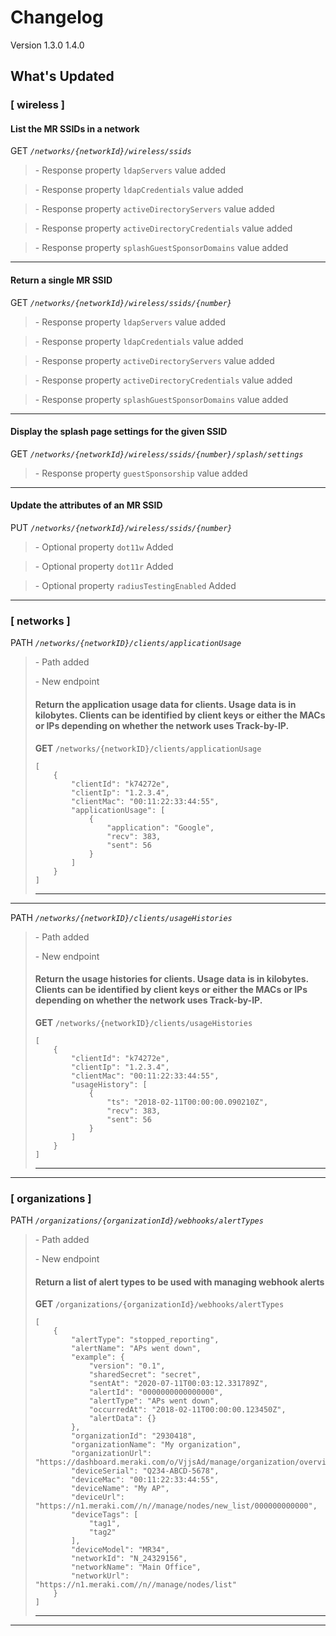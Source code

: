 Changelog
=========

Version 1.3.0 1.4.0

What's Updated
--------------

### \[ wireless \]

#### List the MR SSIDs in a network

GET _`/networks/{networkId}/wireless/ssids`_

> \- Response property `ldapServers` value added

> \- Response property `ldapCredentials` value added

> \- Response property `activeDirectoryServers` value added

> \- Response property `activeDirectoryCredentials` value added

> \- Response property `splashGuestSponsorDomains` value added

* * *

#### Return a single MR SSID

GET _`/networks/{networkId}/wireless/ssids/{number}`_

> \- Response property `ldapServers` value added

> \- Response property `ldapCredentials` value added

> \- Response property `activeDirectoryServers` value added

> \- Response property `activeDirectoryCredentials` value added

> \- Response property `splashGuestSponsorDomains` value added

* * *

#### Display the splash page settings for the given SSID

GET _`/networks/{networkId}/wireless/ssids/{number}/splash/settings`_

> \- Response property `guestSponsorship` value added

* * *

#### Update the attributes of an MR SSID

PUT _`/networks/{networkId}/wireless/ssids/{number}`_

> \- Optional property `dot11w` Added

> \- Optional property `dot11r` Added

> \- Optional property `radiusTestingEnabled` Added

* * *

### \[ networks \]

PATH _`/networks/{networkID}/clients/applicationUsage`_

> \- Path added  
>   
> \- New endpoint
> 
> #### Return the application usage data for clients. Usage data is in kilobytes. Clients can be identified by client keys or either the MACs or IPs depending on whether the network uses Track-by-IP.
> 
> **GET** `/networks/{networkID}/clients/applicationUsage`  
> 
>     [
>         {
>             "clientId": "k74272e",
>             "clientIp": "1.2.3.4",
>             "clientMac": "00:11:22:33:44:55",
>             "applicationUsage": [
>                 {
>                     "application": "Google",
>                     "recv": 383,
>                     "sent": 56
>                 }
>             ]
>         }
>     ]
> 
> * * *

* * *

PATH _`/networks/{networkID}/clients/usageHistories`_

> \- Path added  
>   
> \- New endpoint
> 
> #### Return the usage histories for clients. Usage data is in kilobytes. Clients can be identified by client keys or either the MACs or IPs depending on whether the network uses Track-by-IP.
> 
> **GET** `/networks/{networkID}/clients/usageHistories`  
> 
>     [
>         {
>             "clientId": "k74272e",
>             "clientIp": "1.2.3.4",
>             "clientMac": "00:11:22:33:44:55",
>             "usageHistory": [
>                 {
>                     "ts": "2018-02-11T00:00:00.090210Z",
>                     "recv": 383,
>                     "sent": 56
>                 }
>             ]
>         }
>     ]
> 
> * * *

* * *

### \[ organizations \]

PATH _`/organizations/{organizationId}/webhooks/alertTypes`_

> \- Path added  
>   
> \- New endpoint
> 
> #### Return a list of alert types to be used with managing webhook alerts
> 
> **GET** `/organizations/{organizationId}/webhooks/alertTypes`  
> 
>     [
>         {
>             "alertType": "stopped_reporting",
>             "alertName": "APs went down",
>             "example": {
>                 "version": "0.1",
>                 "sharedSecret": "secret",
>                 "sentAt": "2020-07-11T00:03:12.331789Z",
>                 "alertId": "0000000000000000",
>                 "alertType": "APs went down",
>                 "occurredAt": "2018-02-11T00:00:00.123450Z",
>                 "alertData": {}
>             },
>             "organizationId": "2930418",
>             "organizationName": "My organization",
>             "organizationUrl": "https://dashboard.meraki.com/o/VjjsAd/manage/organization/overview",
>             "deviceSerial": "Q234-ABCD-5678",
>             "deviceMac": "00:11:22:33:44:55",
>             "deviceName": "My AP",
>             "deviceUrl": "https://n1.meraki.com//n//manage/nodes/new_list/000000000000",
>             "deviceTags": [
>                 "tag1",
>                 "tag2"
>             ],
>             "deviceModel": "MR34",
>             "networkId": "N_24329156",
>             "networkName": "Main Office",
>             "networkUrl": "https://n1.meraki.com//n//manage/nodes/list"
>         }
>     ]
> 
> * * *

* * *